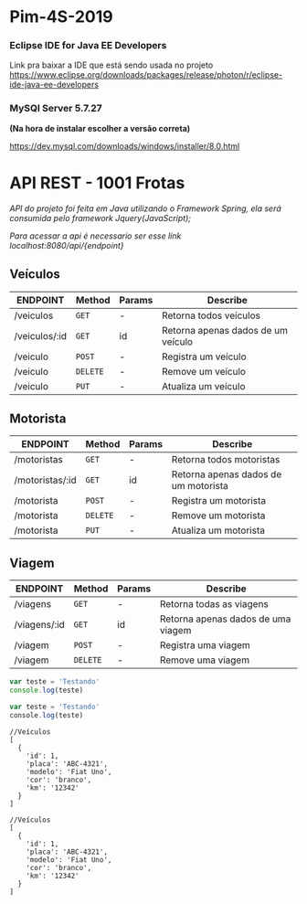 # Pim-4S-2019

### Eclipse IDE for Java EE Developers 
Link pra baixar a IDE que está sendo usada no projeto
https://www.eclipse.org/downloads/packages/release/photon/r/eclipse-ide-java-ee-developers


### MySQl Server 5.7.27  
__(Na hora de instalar escolher a versão correta)__

https://dev.mysql.com/downloads/windows/installer/8.0.html




# API REST - 1001 Frotas
*API do projeto foi feita em Java utilizando o Framework Spring, ela será consumida pelo framework Jquery(JavaScript);*

_Para acessar a api é necessario ser esse link localhost:8080/api/{endpoint}_

## Veículos

| ENDPOINT  | Method | Params | Describe |
| --- | --- | --- | --- |
| /veiculos | `GET` | - | Retorna todos veículos |
| /veiculos/:id | `GET` | id | Retorna apenas dados de um veículo |
| /veiculo | `POST` | - | Registra um veículo |
| /veiculo | `DELETE` | - | Remove um veículo |
| /veiculo | `PUT` | - | Atualiza um veículo |


## Motorista

| ENDPOINT  | Method | Params | Describe |
| --- | --- | --- | --- |
| /motoristas | `GET` | - | Retorna todos motoristas |
| /motoristas/:id | `GET` | id | Retorna apenas dados de um motorista |
| /motorista | `POST` | - | Registra um motorista |
| /motorista | `DELETE` | - | Remove um motorista |
| /motorista | `PUT` | - | Atualiza um motorista |

## Viagem

| ENDPOINT  | Method | Params | Describe |
| --- | --- | --- | --- |
| /viagens | `GET` | - | Retorna todas as viagens |
| /viagens/:id | `GET` | id | Retorna apenas dados de uma viagem |
| /viagem | `POST` | - | Registra uma viagem |
| /viagem | `DELETE` | - | Remove uma viagem |

```javascript
var teste = 'Testando'
console.log(teste)
```

```php
var teste = 'Testando'
console.log(teste)
```

```code
//Veículos
[
  {
    'id': 1,
    'placa': 'ABC-4321',
    'modelo': 'Fiat Uno',
    'cor': 'branco',
    'km': '12342'
  }
]
```

```code
//Veículos
[
  {
    'id': 1,
    'placa': 'ABC-4321',
    'modelo': 'Fiat Uno',
    'cor': 'branco',
    'km': '12342'
  }
]
```


